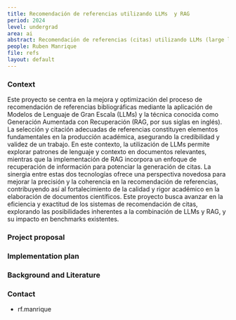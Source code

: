 ```yaml
---
title: Recomendación de referencias utilizando LLMs  y RAG 
period: 2024
level: undergrad
area: ai
abstract: Recomendación de referencias (citas) utilizando LLMs (large language models) y RAG (retrieval augmented generatio) 
people: Ruben Manrique
file: refs
layout: default
---
```


### Context

Este proyecto se centra en la mejora y optimización del proceso de recomendación de referencias bibliográficas mediante la aplicación de Modelos de Lenguaje de Gran Escala (LLMs) y la técnica conocida como Generación Aumentada con Recuperación (RAG, por sus siglas en inglés). La selección y citación adecuadas de referencias constituyen elementos fundamentales en la producción académica, asegurando la credibilidad y validez de un trabajo. En este contexto, la utilización de LLMs permite explorar patrones de lenguaje y contexto en documentos relevantes, mientras que la implementación de RAG incorpora un enfoque de recuperación de información para potenciar la generación de citas. La sinergia entre estas dos tecnologías ofrece una perspectiva novedosa para mejorar la precisión y la coherencia en la recomendación de referencias, contribuyendo así al fortalecimiento de la calidad y rigor académico en la elaboración de documentos científicos. Este proyecto busca avanzar en la eficiencia y exactitud de los sistemas de recomendación de citas, explorando las posibilidades inherentes a la combinación de LLMs y RAG, y su impacto en benchmarks existentes.

### Project proposal

### Implementation plan

### Background and Literature

### Contact

- rf.manrique
